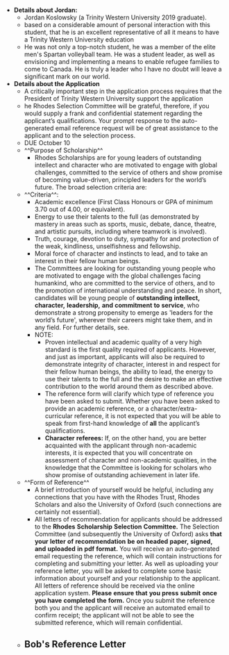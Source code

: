 - **Details about Jordan:**
    - Jordan Koslowsky (a Trinity Western University 2019 graduate).
    - based on a considerable amount of personal interaction with this student, that he is an excellent representative of all it means to have a Trinity Western University education
    - He was not only a top-notch student, he was a member of the elite men's Spartan volleyball team. He was a student leader, as well as envisioning and implementing a means to enable refugee families to come to Canada. He is truly a leader who I have no doubt will leave a significant mark on our world.
- **Details about the Application**
    - A critically important step in the application process requires that the President of Trinity Western University support the application
    - he Rhodes Selection Committee will be grateful, therefore, if you would supply a frank and confidential statement regarding the applicant’s qualifications. Your prompt response to the auto-generated email reference request will be of great assistance to the applicant and to the selection process.
    - DUE October 10
    - ^^Purpose of Scholarship^^
        - Rhodes Scholarships are for young leaders of outstanding intellect and character who are motivated to engage with global challenges, committed to the service of others and show promise of becoming value-driven, principled leaders for the world’s future. The broad selection criteria are:
    - ^^Criteria^^:
        - Academic excellence (First Class Honours or GPA of minimum 3.70 out of 4.00, or equivalent).
        - Energy to use their talents to the full (as demonstrated by mastery in areas such as sports, music, debate, dance, theatre, and artistic pursuits, including where teamwork is involved).
        - Truth, courage, devotion to duty, sympathy for and protection of the weak, kindliness, unselfishness and fellowship.
        - Moral force of character and instincts to lead, and to take an interest in their fellow human beings.
        - The Committees are looking for outstanding young people who are motivated to engage with the global challenges facing humankind, who are committed to the service of others, and to the promotion of international understanding and peace. In short, candidates will be young people of **outstanding** **intellect,** **character,** **leadership,** **and** **commitment** **to** **service**, who demonstrate a strong propensity to emerge as 'leaders for the world’s future', wherever their careers might take them, and in any field. For further details, see.
        - NOTE:
            - Proven intellectual and academic quality of a very high standard is the first quality required of applicants. However, and just as important, applicants will also be required to demonstrate integrity of character, interest in and respect for their fellow human beings, the ability to lead, the energy to use their talents to the full and the desire to make an effective contribution to the world around them as described above.
            - The reference form will clarify which type of reference you have been asked to submit. Whether you have been asked to provide an academic reference, or a character/extra-curricular reference, it is not expected that you will be able to speak from first-hand knowledge of __all__ the applicant’s qualifications.
            - **Character** **referees:** If, on the other hand, you are better acquainted with the applicant through non-academic interests, it is expected that you will concentrate on assessment of character and non-academic qualities, in the knowledge that the Committee is looking for scholars who show promise of outstanding achievement in later life.
    - ^^Form of Reference^^
        - A brief introduction of yourself would be helpful, including any connections that you have with the Rhodes Trust, Rhodes Scholars and also the University of Oxford (such connections are certainly not essential).
        - All letters of recommendation for applicants should be addressed to the __Rhodes__ __Scholarship__ __Selection__ __Committee.__ The Selection Committee (and subsequently the University of Oxford) asks **that** **your** **letter** **of** **recommendation** **be** **on** **headed** **paper,** **signed,** **and** **uploaded** **in** **pdf** **format.** You will receive an auto-generated email requesting the reference, which will contain instructions for completing and submitting your letter. As well as uploading your reference letter, you will be asked to complete some basic information about yourself and your relationship to the applicant. All letters of reference should be received via the online application system. **Please** **ensure** **that** **you** **press** **submit** **once** **you** **have** **completed** **the** **form.** Once you submit the reference both you and the applicant will receive an automated email to confirm receipt; the applicant will not be able to see the submitted reference, which will remain confidential.
    - Bob's Reference Letter
        - 
